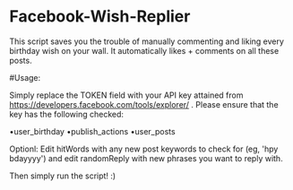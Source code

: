 # Facebook-Wish-Replier

This script saves you the trouble of manually commenting and liking every birthday wish on your wall. It automatically likes + comments on all these posts.

#Usage:

Simply replace the TOKEN field with your API key attained from https://developers.facebook.com/tools/explorer/ . Please ensure that the key has the following checked:

 •user_birthday
 •publish_actions
 •user_posts

Optionl: Edit hitWords with any new post keywords to check for (eg, 'hpy bdayyyy') and edit randomReply with new phrases you want to reply with.

Then simply run the script! :)



